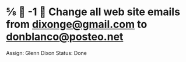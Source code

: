 # ⅝ 🍅 -1 🍅 Change all web site emails from dixonge@gmail.com to donblanco@posteo.net

Assign: Glenn Dixon
Status: Done